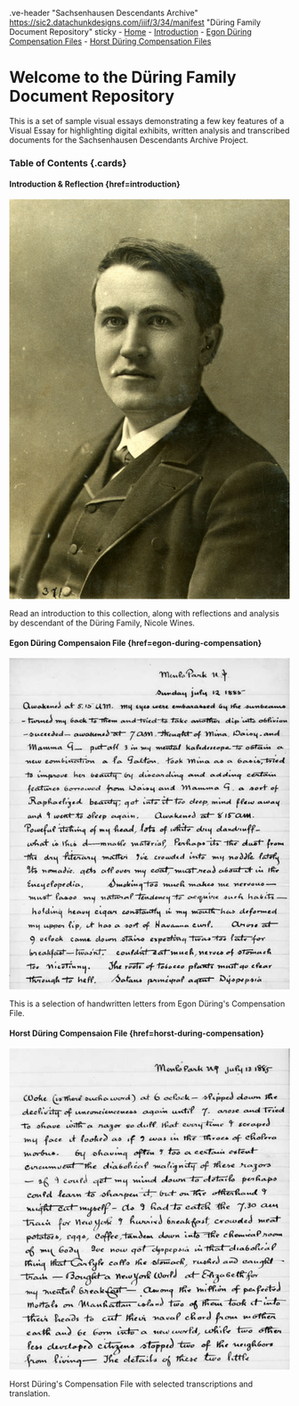 .ve-header "Sachsenhausen Descendants Archive" https://sic2.datachunkdesigns.com/iiif/3/34/manifest "Düring Family Document Repository" sticky
    - [Home](/)
    - [Introduction](/introduction)
    - [Egon Düring Compensation Files](/egon-during-compensation)
    - [Horst Düring Compensation Files](/horst-during-compensation)
   

# Welcome to the Düring Family Document Repository

This is a set of sample visual essays demonstrating a few key features of a Visual Essay for highlighting digital exhibits, written analysis and transcribed documents for the Sachsenhausen Descendants Archive Project.

### Table of Contents {.cards}

#### Introduction & Reflection {href=introduction}

![](https://raw.githubusercontent.com/edisonpapers/media/main/ThomasAlvaEdison1884/Thomas_Alva_Edison_1884.jpg)

Read an introduction to this collection, along with reflections and analysis by descendant of the Düring Family, Nicole Wines. 

#### Egon Düring Compensaion File {href=egon-during-compensation}

![](https://raw.githubusercontent.com/edisonpapers/media/main/diary/Diary_Entry_01.png)

This is a selection of handwritten letters from Egon Düring's Compensation File. 

#### Horst Düring Compensaion File {href=horst-during-compensation}

![](https://raw.githubusercontent.com/edisonpapers/media/main/diary/Diary_Entry_02.png)

Horst Düring's Compensation File with selected transcriptions and translation.